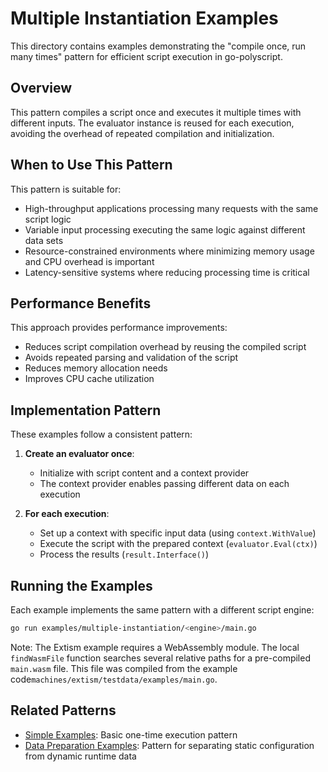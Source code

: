 # Multiple Instantiation Examples

This directory contains examples demonstrating the "compile once, run many times" pattern for efficient script execution in go-polyscript.

## Overview

This pattern compiles a script once and executes it multiple times with different inputs. The evaluator instance is reused for each execution, avoiding the overhead of repeated compilation and initialization.

## When to Use This Pattern

This pattern is suitable for:

- High-throughput applications processing many requests with the same script logic
- Variable input processing executing the same logic against different data sets 
- Resource-constrained environments where minimizing memory usage and CPU overhead is important
- Latency-sensitive systems where reducing processing time is critical

## Performance Benefits

This approach provides performance improvements:

- Reduces script compilation overhead by reusing the compiled script
- Avoids repeated parsing and validation of the script
- Reduces memory allocation needs
- Improves CPU cache utilization

## Implementation Pattern

These examples follow a consistent pattern:

1. **Create an evaluator once**: 
   - Initialize with script content and a context provider
   - The context provider enables passing different data on each execution

2. **For each execution**:
   - Set up a context with specific input data (using `context.WithValue`)
   - Execute the script with the prepared context (`evaluator.Eval(ctx)`)
   - Process the results (`result.Interface()`)

## Running the Examples

Each example implements the same pattern with a different script engine:

```bash
go run examples/multiple-instantiation/<engine>/main.go
```

Note: The Extism example requires a WebAssembly module. The local `findWasmFile` function searches
several relative paths for a pre-compiled `main.wasm` file. This file was compiled from the example
code`machines/extism/testdata/examples/main.go`.

## Related Patterns

- [Simple Examples](/examples/simple): Basic one-time execution pattern
- [Data Preparation Examples](/examples/data-prep): Pattern for separating static configuration from dynamic runtime data
